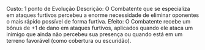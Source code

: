 Custo: 1 ponto de Evolução
Descrição: O Combatente que se especializa em ataques furtivos percebeu a enorme necessidade de eliminar oponentes o mais rápido possível de forma furtiva.
Efeito: O Combatente recebe um bônus de +1 de dano em ataques furtivos, aplicados quando ele ataca um inimigo que ainda não percebeu sua presença ou quando está em um terreno favorável (como cobertura ou escuridão).
